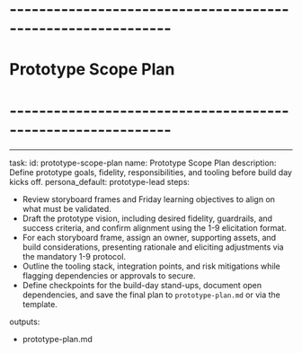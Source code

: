 <!-- Powered by BMAD™ Core -->

# ------------------------------------------------------------

# Prototype Scope Plan

# ------------------------------------------------------------

---

task:
id: prototype-scope-plan
name: Prototype Scope Plan
description: Define prototype goals, fidelity, responsibilities, and tooling before build day kicks off.
persona_default: prototype-lead
steps:

- Review storyboard frames and Friday learning objectives to align on what must be validated.
- Draft the prototype vision, including desired fidelity, guardrails, and success criteria, and confirm alignment using the 1-9 elicitation format.
- For each storyboard frame, assign an owner, supporting assets, and build considerations, presenting rationale and eliciting adjustments via the mandatory 1-9 protocol.
- Outline the tooling stack, integration points, and risk mitigations while flagging dependencies or approvals to secure.
- Define checkpoints for the build-day stand-ups, document open dependencies, and save the final plan to `prototype-plan.md` or via the template.

outputs:

- prototype-plan.md
